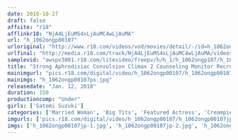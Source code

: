 ```yaml
---
date: 2018-10-27
draft: false
affsite: "r18"
afflinkr18: "NjA4LjEuMS4xLjAuMC4wLjAuMA"
url: "h_1062ongp00107"
urloriginal: "http://www.r18.com/videos/vod/movies/detail/-/id=h_1062ongp00107"
urlfinal: "http://media.r18.com/track/NjA4LjEuMS4xLjAuMC4wLjAuMA/videos/vod/movies/detail/-/id=h_1062ongp00107"
samplevid: "awspv3001.r18.com/litevideo/freepv/h/h_1/h_1062ongp107/h_1062ongp107_dmb_w.mp4"
title: "Strong Aphrodisiac Convulsion Climax 2 Counseling Monitor Recruiting G Cup Big Tits Married Woman Creampie Satomi Suzuki"
mainimgurl: "pics.r18.com/digital/video/h_1062ongp00107/h_1062ongp00107ps.jpg"
mainimgs: "h_1062ongp00107ps.jpg"
releasedate: "Jan. 12, 2018"
duration: 150
productioncomp: "Under"
girls: ['Satomi Suzuki']
categories: ['Married Woman', 'Big Tits', 'Featured Actress', 'Creampie', 'Substance Use', 'Hi-Def']
imgurls: ['pics.r18.com/digital/video/h_1062ongp00107/h_1062ongp00107jp-1.jpg', 'pics.r18.com/digital/video/h_1062ongp00107/h_1062ongp00107jp-2.jpg', 'pics.r18.com/digital/video/h_1062ongp00107/h_1062ongp00107jp-3.jpg', 'pics.r18.com/digital/video/h_1062ongp00107/h_1062ongp00107jp-4.jpg', 'pics.r18.com/digital/video/h_1062ongp00107/h_1062ongp00107jp-5.jpg', 'pics.r18.com/digital/video/h_1062ongp00107/h_1062ongp00107jp-6.jpg', 'pics.r18.com/digital/video/h_1062ongp00107/h_1062ongp00107jp-7.jpg', 'pics.r18.com/digital/video/h_1062ongp00107/h_1062ongp00107jp-8.jpg', 'pics.r18.com/digital/video/h_1062ongp00107/h_1062ongp00107jp-9.jpg', 'pics.r18.com/digital/video/h_1062ongp00107/h_1062ongp00107jp-10.jpg', 'pics.r18.com/digital/video/h_1062ongp00107/h_1062ongp00107jp-11.jpg', 'pics.r18.com/digital/video/h_1062ongp00107/h_1062ongp00107jp-12.jpg', 'pics.r18.com/digital/video/h_1062ongp00107/h_1062ongp00107jp-13.jpg', 'pics.r18.com/digital/video/h_1062ongp00107/h_1062ongp00107jp-14.jpg', 'pics.r18.com/digital/video/h_1062ongp00107/h_1062ongp00107jp-15.jpg', 'pics.r18.com/digital/video/h_1062ongp00107/h_1062ongp00107jp-16.jpg', 'pics.r18.com/digital/video/h_1062ongp00107/h_1062ongp00107jp-17.jpg', 'pics.r18.com/digital/video/h_1062ongp00107/h_1062ongp00107jp-18.jpg', 'pics.r18.com/digital/video/h_1062ongp00107/h_1062ongp00107jp-19.jpg', 'pics.r18.com/digital/video/h_1062ongp00107/h_1062ongp00107jp-20.jpg']
imgs: ['h_1062ongp00107jp-1.jpg', 'h_1062ongp00107jp-2.jpg', 'h_1062ongp00107jp-3.jpg', 'h_1062ongp00107jp-4.jpg', 'h_1062ongp00107jp-5.jpg', 'h_1062ongp00107jp-6.jpg', 'h_1062ongp00107jp-7.jpg', 'h_1062ongp00107jp-8.jpg', 'h_1062ongp00107jp-9.jpg', 'h_1062ongp00107jp-10.jpg', 'h_1062ongp00107jp-11.jpg', 'h_1062ongp00107jp-12.jpg', 'h_1062ongp00107jp-13.jpg', 'h_1062ongp00107jp-14.jpg', 'h_1062ongp00107jp-15.jpg', 'h_1062ongp00107jp-16.jpg', 'h_1062ongp00107jp-17.jpg', 'h_1062ongp00107jp-18.jpg', 'h_1062ongp00107jp-19.jpg', 'h_1062ongp00107jp-20.jpg']
---
```

